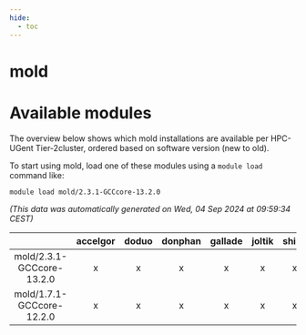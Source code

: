 ```yaml
---
hide:
  - toc
---
```


mold
====

# Available modules


The overview below shows which mold installations are available per HPC-UGent Tier-2cluster, ordered based on software version (new to old).

To start using mold, load one of these modules using a `module load` command like:

```shell
module load mold/2.3.1-GCCcore-13.2.0
```

*(This data was automatically generated on Wed, 04 Sep 2024 at 09:59:34 CEST)*  

| |accelgor|doduo|donphan|gallade|joltik|shinx|skitty|
| :---: | :---: | :---: | :---: | :---: | :---: | :---: | :---: |
|mold/2.3.1-GCCcore-13.2.0|x|x|x|x|x|x|x|
|mold/1.7.1-GCCcore-12.2.0|x|x|x|x|x|x|x|
